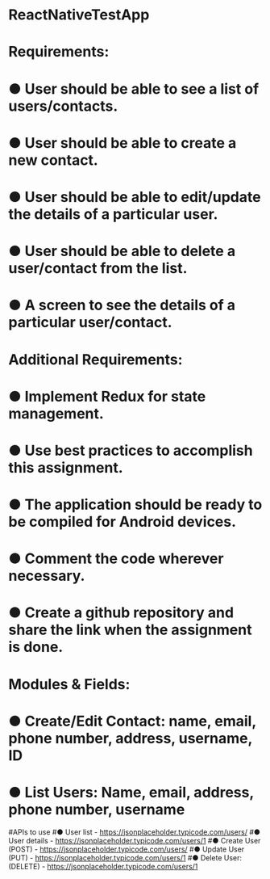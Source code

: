 # ReactNativeTestApp
# Requirements:
# ● User should be able to see a list of users/contacts.
# ● User should be able to create a new contact.
# ● User should be able to edit/update the details of a particular user.
# ● User should be able to delete a user/contact from the list.
# ● A screen to see the details of a particular user/contact.

# Additional Requirements:
# ● Implement Redux for state management.
# ● Use best practices to accomplish this assignment.
# ● The application should be ready to be compiled for Android devices.
# ● Comment the code wherever necessary.
# ● Create a github repository and share the link when the assignment is done.

# Modules & Fields:
# ● Create/Edit Contact: name, email, phone number, address, username, ID
# ● List Users: Name, email, address, phone number, username

#APIs to use
#● User list - https://jsonplaceholder.typicode.com/users/
#● User details - https://jsonplaceholder.typicode.com/users/1
#● Create User (POST) - https://jsonplaceholder.typicode.com/users/
#● Update User (PUT) - https://jsonplaceholder.typicode.com/users/1
#● Delete User: (DELETE) - https://jsonplaceholder.typicode.com/users/1
